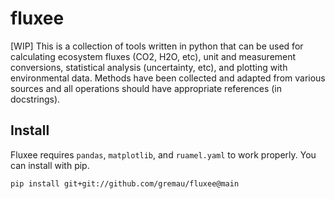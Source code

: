 # fluxee 

[WIP] This is a collection of tools written in python that can be used for 
calculating ecosystem fluxes (CO2, H2O, etc), unit and measurement conversions,
statistical analysis (uncertainty, etc), and plotting with environmental data.
Methods have been collected and adapted from various sources and all operations
 should have appropriate references (in docstrings).

## Install

Fluxee requires `pandas`, `matplotlib`, and `ruamel.yaml` to work properly. You
can install with pip.

    pip install git+git://github.com/gremau/fluxee@main
